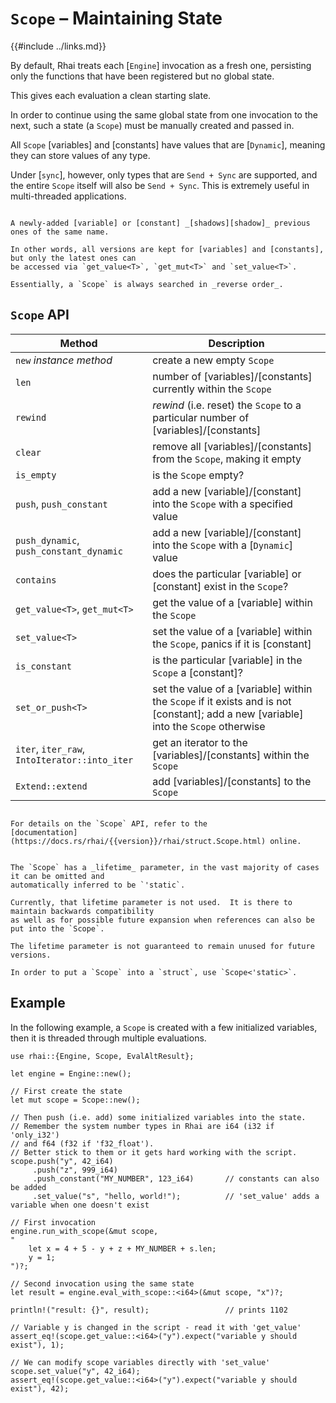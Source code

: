 `Scope` &ndash; Maintaining State
================================

{{#include ../links.md}}

By default, Rhai treats each [`Engine`] invocation as a fresh one, persisting only the functions
that have been registered but no global state.

This gives each evaluation a clean starting slate.

In order to continue using the same global state from one invocation to the next, such a state
(a `Scope`) must be manually created and passed in.

All `Scope` [variables] and [constants] have values that are [`Dynamic`], meaning they can store
values of any type.

Under [`sync`], however, only types that are `Send + Sync` are supported, and the entire `Scope`
itself will also be `Send + Sync`. This is extremely useful in multi-threaded applications.

```admonish info "Shadowing"

A newly-added [variable] or [constant] _[shadows][shadow]_ previous ones of the same name.

In other words, all versions are kept for [variables] and [constants], but only the latest ones can
be accessed via `get_value<T>`, `get_mut<T>` and `set_value<T>`.

Essentially, a `Scope` is always searched in _reverse order_.
```


`Scope` API
-----------

| Method                                        | Description                                                                                                                          |
| --------------------------------------------- | ------------------------------------------------------------------------------------------------------------------------------------ |
| `new` _instance method_                       | create a new empty `Scope`                                                                                                           |
| `len`                                         | number of [variables]/[constants] currently within the `Scope`                                                                       |
| `rewind`                                      | _rewind_ (i.e. reset) the `Scope` to a particular number of [variables]/[constants]                                                  |
| `clear`                                       | remove all [variables]/[constants] from the `Scope`, making it empty                                                                 |
| `is_empty`                                    | is the `Scope` empty?                                                                                                                |
| `push`, `push_constant`                       | add a new [variable]/[constant] into the `Scope` with a specified value                                                              |
| `push_dynamic`, `push_constant_dynamic`       | add a new [variable]/[constant] into the `Scope` with a [`Dynamic`] value                                                            |
| `contains`                                    | does the particular [variable] or [constant] exist in the `Scope`?                                                                   |
| `get_value<T>`, `get_mut<T>`                  | get the value of a [variable] within the `Scope`                                                                                     |
| `set_value<T>`                                | set the value of a [variable] within the `Scope`, panics if it is [constant]                                                         |
| `is_constant`                                 | is the particular [variable] in the `Scope` a [constant]?                                                                            |
| `set_or_push<T>`                              | set the value of a [variable] within the `Scope` if it exists and is not [constant]; add a new [variable] into the `Scope` otherwise |
| `iter`, `iter_raw`, `IntoIterator::into_iter` | get an iterator to the [variables]/[constants] within the `Scope`                                                                    |
| `Extend::extend`                              | add [variables]/[constants] to the `Scope`                                                                                           |

```admonish info "See also"

For details on the `Scope` API, refer to the
[documentation](https://docs.rs/rhai/{{version}}/rhai/struct.Scope.html) online.
```

```admonish tip "Tip: The lifetime parameter"

The `Scope` has a _lifetime_ parameter, in the vast majority of cases it can be omitted and
automatically inferred to be `'static`.

Currently, that lifetime parameter is not used.  It is there to maintain backwards compatibility
as well as for possible future expansion when references can also be put into the `Scope`.

The lifetime parameter is not guaranteed to remain unused for future versions.

In order to put a `Scope` into a `struct`, use `Scope<'static>`.
```


Example
-------

In the following example, a `Scope` is created with a few initialized variables, then it is threaded
through multiple evaluations.

```rust,no_run
use rhai::{Engine, Scope, EvalAltResult};

let engine = Engine::new();

// First create the state
let mut scope = Scope::new();

// Then push (i.e. add) some initialized variables into the state.
// Remember the system number types in Rhai are i64 (i32 if 'only_i32')
// and f64 (f32 if 'f32_float').
// Better stick to them or it gets hard working with the script.
scope.push("y", 42_i64)
     .push("z", 999_i64)
     .push_constant("MY_NUMBER", 123_i64)       // constants can also be added
     .set_value("s", "hello, world!");          // 'set_value' adds a variable when one doesn't exist

// First invocation
engine.run_with_scope(&mut scope, 
"
    let x = 4 + 5 - y + z + MY_NUMBER + s.len;
    y = 1;
")?;

// Second invocation using the same state
let result = engine.eval_with_scope::<i64>(&mut scope, "x")?;

println!("result: {}", result);                 // prints 1102

// Variable y is changed in the script - read it with 'get_value'
assert_eq!(scope.get_value::<i64>("y").expect("variable y should exist"), 1);

// We can modify scope variables directly with 'set_value'
scope.set_value("y", 42_i64);
assert_eq!(scope.get_value::<i64>("y").expect("variable y should exist"), 42);
```
